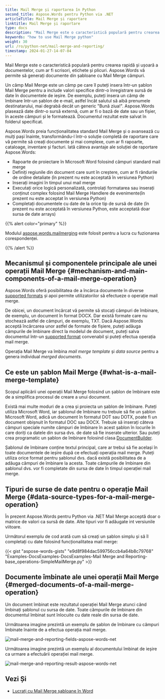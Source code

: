 ```yaml
---
title: Mail Merge și raportarea în Python
second_title: Aspose.Words pentru Python via .NET
articleTitle: Mail Merge și raportare
linktitle: Mail Merge și raportare
type: docs
description: "Mail Merge este o caracteristică populară pentru crearea rapidă a documentelor folosind Python. Aspose.Words pentru Python via .NET preia funcționalitatea standard Mail Merge și o avansează cu mulți pași înainte, transformându-l într-o soluție completă de raportare care vă permite să creați documente și mai complexe, cum ar fi rapoarte, cataloage, inventare și facturi."
keywords: "how to use Mail Merge python"
weight: 30
url: /ro/python-net/mail-merge-and-reporting/
timestamp: 2024-01-27-14-07-04
---
```


Mail Merge este o caracteristică populară pentru crearea rapidă și ușoară a documentelor, cum ar fi scrisori, etichete și plicuri. Aspose.Words vă permite să generați documente din șabloane cu Mail Merge câmpuri.

Un câmp Mail Merge este un câmp pe care îl puteți insera într-un șablon Mail Merge pentru a include valori specifice dintr-o înregistrare sursă de date în documentele de ieșire. De exemplu, puteți insera un câmp de îmbinare într-un șablon de e-mail, astfel încât salutul să aibă prenumele destinatarului, mai degrabă decât un generic "Bună ziua!". Aspose.Words plasează date dintr-o sursă externă, cum ar fi o bază de date sau un fișier, în aceste câmpuri și le formatează. Documentul rezultat este salvat în folderul specificat.

Aspose.Words preia funcționalitatea standard Mail Merge și o avansează cu mulți pași înainte, transformându-l într-o soluție completă de raportare care vă permite să creați documente și mai complexe, cum ar fi rapoarte, cataloage, inventare și facturi. Iată câteva avantaje ale soluției de raportare Aspose.Words:

- Rapoarte de proiectare în Microsoft Word folosind câmpuri standard mail merge
- Definiți regiunile din document care sunt în creștere, cum ar fi rândurile de ordine detaliate (în prezent nu este acceptată în versiunea Python)
- Inserați imagini în timpul unui mail merge
- Executați orice logică personalizată, controlați formatarea sau inserați conținut complex folosind Mail Merge Handlere de evenimente(în prezent nu este acceptat în versiunea Python)
- Completați documentele cu date de la orice tip de sursă de date (în prezent nu este acceptată în versiunea Python, este acceptată doar sursa de date arrays)

{{% alert color="primary" %}}

Modulul [aspose.words.mailmerging](https://reference.aspose.com/words/python-net/aspose.words.mailmerging/) este folosit pentru a lucra cu fuzionarea corespondenței.

{{% /alert %}}

## Mecanismul și componentele principale ale unei operații Mail Merge {#mechanism-and-main-components-of-a-mail-merge-operation}

Aspose.Words oferă posibilitatea de a încărca documente în diverse [supported formats](https://reference.aspose.com/words/python-net/aspose.words/loadformat/) și apoi permite utilizatorilor să efectueze o operație mail merge.

De obicei, un document încărcat vă permite să stocați câmpuri de îmbinare, de exemplu, un document în format DOCX. Dar există formate care nu stochează astfel de câmpuri, de exemplu, TXT. Dacă Aspose.Words acceptă încărcarea unor astfel de formate de fișiere, puteți adăuga câmpurile de îmbinare direct la modelul de document, puteți salva documentul într-un [supported format](https://reference.aspose.com/words/python-net/aspose.words/saveformat/) convenabil și puteți efectua operația mail merge.

Operația Mail Merge va îmbina *mail merge template* și *data source* pentru a genera individual *merged documents*.

## Ce este un șablon Mail Merge {#what-is-a-mail-merge-template}

Scopul aplicării unei operații Mail Merge folosind un șablon de îmbinare este de a simplifica procesul de creare a unui document.

Există mai multe moduri de a crea și proiecta un șablon de îmbinare. Puteți utiliza Microsoft Word, iar șablonul de îmbinare nu trebuie să fie un șablon Microsoft Word, adică un document în formatul DOT sau DOTX, poate fi un document obișnuit în formatul DOC sau DOCX. Trebuie să inserați câteva câmpuri speciale numite câmpuri de îmbinare în acest șablon în locurile în care doriți ca datele din sursa dvs. de date să fie inserate ulterior. Sau puteți crea programatic un șablon de îmbinare folosind clasa [DocumentBuilder](https://reference.aspose.com/words/python-net/aspose.words/documentbuilder/).

Șablonul de îmbinare conține textul principal, care ar trebui să fie același în toate documentele de ieșire după ce efectuați operația mail merge. Puteți utiliza orice format pentru șablonul dvs. dacă există posibilitatea de a adăuga câmpuri de îmbinare la acesta. Toate câmpurile de îmbinare din șablonul dvs. vor fi completate din sursa de date în timpul operației mail merge.

## Tipuri de surse de date pentru o operație Mail Merge {#data-source-types-for-a-mail-merge-operation}

În prezent Aspose.Words pentru Python via .NET Mail Merge acceptă doar o matrice de valori ca sursă de date. Alte tipuri vor fi adăugate int versiunile viitoare.

Următorul exemplu de cod arată cum să creați un șablon simplu și să îl completați cu date folosind funcționalitatea mail merge:

{{< gist "aspose-words-gists" "e9d8f984dac599756ccb4a64b8c79768" "Examples-DocsExamples-DocsExamples-Mail Merge and Reporting-base_operations-SimpleMailMerge.py" >}}


## Documente îmbinate ale unei operații Mail Merge {#merged-documents-of-a-mail-merge-operation}

Un document îmbinat este rezultatul operației Mail Merge atunci când îmbinați șablonul cu sursa de date. Toate câmpurile de îmbinare din documentul îmbinat sunt înlocuite cu date reale din sursa de date.

Următoarea imagine prezintă un exemplu de șablon de îmbinare cu câmpuri îmbinate înainte de a efectua operația mail merge.

![mail-merge-and-reporting-fields-aspose-words-net](mail-merge-and-reporting-1.jpg)

Următoarea imagine prezintă un exemplu al documentului îmbinat de ieșire ca urmare a efectuării operației mail merge.

![mail-merge-and-reporting-result-aspose-words-net](mail-merge-and-reporting-2.jpg)

## Vezi Și

- [Lucrați cu Mail Merge șabloane în Word](https://docs.microsoft.com/en-us/power-platform/admin/work-mail-merge-templates)
